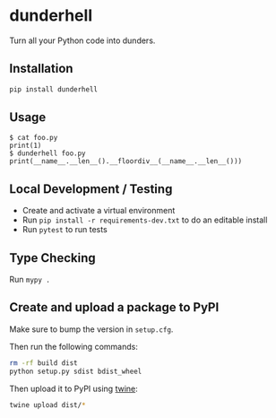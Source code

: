 # dunderhell

Turn all your Python code into dunders.

## Installation

```bash
pip install dunderhell
```

## Usage

```console
$ cat foo.py
print(1)
$ dunderhell foo.py
print(__name__.__len__().__floordiv__(__name__.__len__()))
```

## Local Development / Testing

- Create and activate a virtual environment
- Run `pip install -r requirements-dev.txt` to do an editable install
- Run `pytest` to run tests

## Type Checking

Run `mypy .`

## Create and upload a package to PyPI

Make sure to bump the version in `setup.cfg`.

Then run the following commands:

```bash
rm -rf build dist
python setup.py sdist bdist_wheel
```

Then upload it to PyPI using [twine](https://twine.readthedocs.io/en/latest/#installation):

```bash
twine upload dist/*
```
